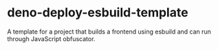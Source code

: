 # deno-deploy-esbuild-template
A template for a project that builds a frontend using esbuild and can run through JavaScript obfuscator.
